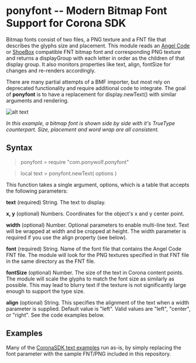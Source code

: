 **ponyfont**  -- Modern Bitmap Font Support for Corona SDK
====
Bitmap fonts consist of two files, a PNG texture and a FNT file that describes the glyphs size and placement. This module reads an [Angel Code](http://www.angelcode.com/products/bmfont/) or [ShoeBox](http://renderhjs.net/shoebox/bitmapFont.htm) compatible FNT bitmap font and corresponding PNG texture and returns a displayGroup with each letter in order as the children of that display group. It also monitors properties like text, align, fontSize for changes and re-renders accordingly.

There are many partial attempts of a BMF importer, but most rely on deprecated functionality and require additional code to integrate. The goal of **ponyfont** is to have a replacement for display.newText() with similar arguments and rendering.

![alt text](https://raw.githubusercontent.com/ponywolf/ponyfont/master/ponyfont-gif-preview.gif "Ponyfont in action")

*In this example, a bitmap font is shown side by side with it's TrueType counterpart. Size, placement and word wrap are all consistent.*

Syntax
----------
>ponyfont = require "com.ponywolf.ponyfont"

>local text = ponyfont.newText( options )

This function takes a single argument, options, which is a table that accepts the following parameters:

**text** (required)
String. The text to display.

**x, y** (optional)
Numbers. Coordinates for the object's x and y center point.

**width** (optional)
Number. Optional parameters to enable multi-line text. Text will be wrapped at width and be cropped at height. The width parameter is required if you use the align property (see below).

**font** (required)
String. Name of the font file that contains the Angel Code FNT file. The module will look for the PNG textures specified in that FNT file in the same directory as the FNT file.

**fontSize** (optional)
Number. The size of the text in Corona content points. The module will scale the glyphs to match the font size as similarly as possible. This may lead to blurry text if the texture is not significantly large enough to support the type size.

**align** (optional)
String. This specifies the alignment of the text when a width parameter is supplied. Default value is "left". Valid values are "left", "center", or "right". See the code examples below.

Examples
---------

Many of the [CoronaSDK text examples](https://docs.coronalabs.com/api/library/display/newText.html) run as-is, by simply replacing the font parameter with the sample FNT/PNG included in this repository.